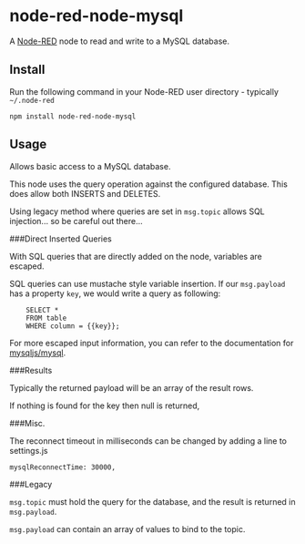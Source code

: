 node-red-node-mysql
========================
A <a href="http://nodered.org" target="_new">Node-RED</a> node to read and write to a MySQL database.

Install
-------

Run the following command in your Node-RED user directory - typically `~/.node-red`

    npm install node-red-node-mysql


Usage
-----

Allows basic access to a MySQL database.

This node uses the query operation against the configured database. This does allow both INSERTS and DELETES.

Using legacy method where queries are set in `msg.topic` allows SQL injection... so be careful out there...

###Direct Inserted Queries

With SQL queries that are directly added on the node, variables are escaped.

SQL queries can use mustache style variable insertion. If our `msg.payload` has a property `key`, we would write a query as following:

```
    SELECT *
    FROM table
    WHERE column = {{key}};
```

For more escaped input information, you can refer to the documentation for [mysqljs/mysql](https://github.com/mysqljs/mysql).

###Results

Typically the returned payload will be an array of the result rows.

If nothing is found for the key then null is returned,

###Misc.

The reconnect timeout in milliseconds can be changed by adding a line to settings.js

`mysqlReconnectTime: 30000,`

###Legacy

`msg.topic` must hold the query for the database, and the result is returned in `msg.payload`.

`msg.payload` can contain an array of values to bind to the topic.
